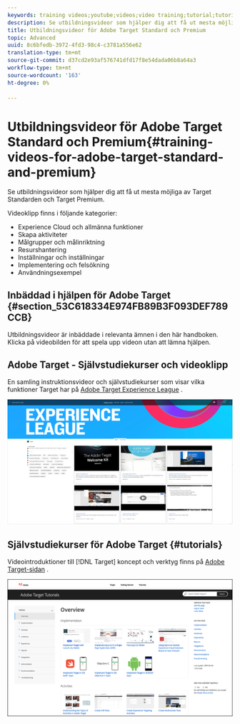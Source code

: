 ```yaml
---
keywords: training videos;youtube;videos;video training;tutorial;tutorials;video
description: Se utbildningsvideor som hjälper dig att få ut mesta möjliga av Target Standarden och Target Premium.
title: Utbildningsvideor för Adobe Target Standard och Premium
topic: Advanced
uuid: 8c6bfedb-3972-4fd3-98c4-c3781a556e62
translation-type: tm+mt
source-git-commit: d37cd2e93af576741dfd17f8e54dada06b8a64a3
workflow-type: tm+mt
source-wordcount: '163'
ht-degree: 0%

---
```



# Utbildningsvideor för Adobe Target Standard och Premium{#training-videos-for-adobe-target-standard-and-premium}

Se utbildningsvideor som hjälper dig att få ut mesta möjliga av Target Standarden och Target Premium.

Videoklipp finns i följande kategorier:

* Experience Cloud och allmänna funktioner
* Skapa aktiviteter
* Målgrupper och målinriktning
* Resurshantering
* Inställningar och inställningar
* Implementering och felsökning
* Användningsexempel

## Inbäddad i hjälpen för Adobe Target {#section_53C618334E974FB89B3F093DEF789CCB}

Utbildningsvideor är inbäddade i relevanta ämnen i den här handboken. Klicka på videobilden för att spela upp videon utan att lämna hjälpen.

## Adobe Target - Självstudiekurser och videoklipp

En samling instruktionsvideor och självstudiekurser som visar vilka funktioner Target har på [Adobe Target Experience League](https://guided.adobe.com/#recommended/solutions/target) .

![Experience League-videor](/help/c-intro/assets/experience-league.png)

## Självstudiekurser för Adobe Target {#tutorials}

Videointroduktioner till [!DNL Target] koncept och verktyg finns på [Adobe Target-sidan](https://docs.adobe.com/content/help/en/target-learn/tutorials/overview.html) .

![Självstudiekurser för Adobe Target](/help/c-intro/assets/adobe-target-tutorials-new.png)